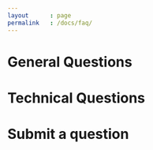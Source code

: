 ```yaml
---
layout      : page
permalink   : /docs/faq/
---
```


# General Questions


# Technical Questions


# Submit a question

